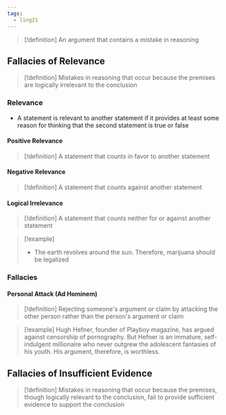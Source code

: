 ```yaml
---
tags:
  - ling21
---
```

>[!definition]
>An argument that contains a mistake in reasoning
## Fallacies of Relevance
>[!definition]
>Mistakes in reasoning that occur because the premises are logically irrelevant to the conclusion
### Relevance
- A statement is relevant to another statement if it provides at least some reason for thinking that the second statement is true or false
#### Positive Relevance
>[!definition]
>A statement that counts in favor to another statement
#### Negative Relevance
>[!definition]
>A statement that counts against another statement

#### Logical Irrelevance
>[!definition]
>A statement that counts neither for or against another statement

>[!example]
>- The earth revolves around the sun. Therefore, marijuana should be legalized
### Fallacies
#### Personal Attack (Ad Hominem)
>[!definition]
>Rejecting someone's argument or claim by attacking the other person rather than the person's argument or claim

>[!example]
>Hugh Hefner, founder of Playboy magazine, has argued against censorship of pornography. But Hefner is an immature, self-indulgent millionaire who never outgrew the adolescent fantasies of his youth. His argument, therefore, is worthless.
## Fallacies of Insufficient Evidence
>[!definition]
>Mistakes in reasoning that occur because the premises, though logically relevant to the conclusion, fail to provide sufficient evidence to support the conclusion
